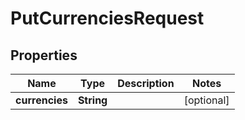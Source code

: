 
# PutCurrenciesRequest

## Properties
Name | Type | Description | Notes
------------ | ------------- | ------------- | -------------
**currencies** | **String** |  |  [optional]



